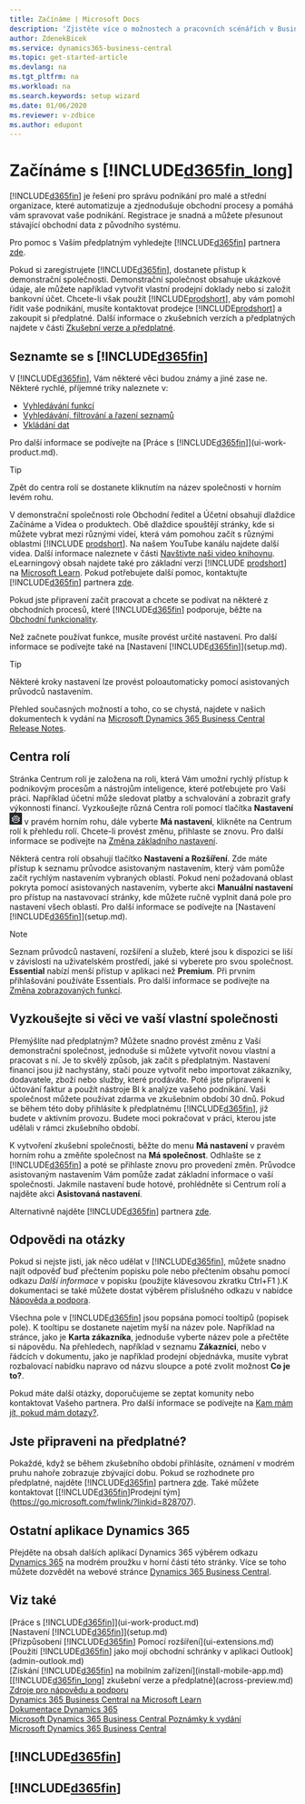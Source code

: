 ```yaml
---
title: Začínáme | Microsoft Docs
description: 'Zjistěte více o možnostech a pracovních scénářích v Business Central, řešení podnikového řízení pro malé a střední organizace.'
author: ZdenekBicek
ms.service: dynamics365-business-central
ms.topic: get-started-article
ms.devlang: na
ms.tgt_pltfrm: na
ms.workload: na
ms.search.keywords: setup wizard
ms.date: 01/06/2020
ms.reviewer: v-zdbice
ms.author: edupont
---
```

# Začínáme s [!INCLUDE[d365fin_long](includes/d365fin_long_md.md)]

[!INCLUDE[d365fin](includes/d365fin_md.md)] je řešení pro správu podnikání pro malé a střední organizace, které automatizuje a zjednodušuje obchodní procesy a pomáhá vám spravovat vaše podnikání. Registrace je snadná a můžete přesunout stávající obchodní data z původního systému.

Pro pomoc s Vaším předplatným vyhledejte [!INCLUDE[d365fin](includes/d365fin_md.md)] partnera [zde](https://www.microsoft.com/en-us/solution-providers/search).  

Pokud si zaregistrujete [!INCLUDE[d365fin](includes/d365fin_md.md)], dostanete přístup k demonstrační společnosti. Demonstrační společnost obsahuje ukázkové údaje, ale můžete například vytvořit vlastní prodejní doklady nebo si založit bankovní účet. Chcete-li však použít [!INCLUDE[prodshort](includes/prodshort.md)], aby vám pomohl řídit vaše podnikání, musíte kontaktovat prodejce [!INCLUDE[prodshort](includes/prodshort.md)] a zakoupit si předplatné. Další informace o zkušebních verzích a předplatných najdete v části [Zkušební verze a předplatné](across-preview.md).

## Seznamte se s [!INCLUDE[d365fin](includes/d365fin_md.md)]

V [!INCLUDE[d365fin](includes/d365fin_md.md)], Vám některé věci budou známy a jiné zase ne. Některé rychlé, příjemné triky naleznete v:  

* [Vyhledávání funkcí](ui-search.md)  
* [Vyhledávání, filtrování a řazení seznamů](ui-enter-criteria-filters.md)  
* [Vkládání dat](ui-enter-data.md)  

Pro další informace se podívejte na [Práce s [!INCLUDE[d365fin](includes/d365fin_md.md)]](ui-work-product.md).  

> [!TIP]  
> Zpět do centra rolí se dostanete kliknutím na název společnosti v horním levém rohu.

V demonstrační společnosti role Obchodní ředitel a Účetní obsahují dlaždice Začínáme a Videa o produktech. Obě dlaždice spouštějí stránky, kde si můžete vybrat mezi různými videí, která vám pomohou začít s různými oblastmi [!INCLUDE [prodshort](includes/prodshort.md)]. Na našem YouTube kanálu najdete další videa. Další informace naleznete v části [Navštivte naši video knihovnu](across-videos.md). eLearningový obsah najdete také pro základní verzi [!INCLUDE [prodshort](includes/prodshort.md)] na [Microsoft Learn](/learn/browse/?products=dynamics-business-central). Pokud potřebujete další pomoc, kontaktujte  [!INCLUDE[d365fin](includes/d365fin_md.md)] partnera [zde](https://www.microsoft.com/en-us/solution-providers/search).

Pokud jste připravení začít pracovat a chcete se podívat na některé z obchodních procesů, které [!INCLUDE[d365fin](includes/d365fin_md.md)] podporuje, běžte na [Obchodní funkcionality](across-business-functionality.md).

Než začnete používat funkce, musíte provést určité nastavení. Pro další informace se podívejte také na
[Nastavení [!INCLUDE[d365fin](includes/d365fin_md.md)]](setup.md).  

> [!TIP]
> Některé kroky nastavení lze provést poloautomaticky pomocí asistovaných průvodců nastavením.

Přehled současných možností a toho, co se chystá, najdete v našich dokumentech k vydání na  [Microsoft Dynamics 365 Business Central Release Notes](https://go.microsoft.com/fwlink/?linkid=2047422).  

## Centra rolí

Stránka Centrum rolí je založena na roli, která Vám umožní rychlý přístup k podnikovým procesům a nástrojům inteligence, které potřebujete pro Vaši práci. Například účetní může sledovat platby a schvalování a zobrazit grafy výkonnosti financí. Vyzkoušejte různá Centra rolí pomocí tlačítka  **Nastavení** ![Nastavení](media/ui-experience/settings_icon_small.png "") v pravém horním rohu, dále vyberte **Má nastavení**, klikněte na Centrum rolí k přehledu rolí. Chcete-li provést změnu, přihlaste se znovu. Pro další informace se podívejte na [Změna základního nastavení](ui-change-basic-settings.md).

Některá centra rolí obsahují tlačítko **Nastavení a Rozšíření**. Zde máte přístup k seznamu průvodce asistovaným nastavením, který vám pomůže začít rychlým nastavením vybraných oblastí. Pokud není požadovaná oblast pokryta pomocí asistovaných nastavením, vyberte akci **Manuální nastavení** pro přístup na  nastavovací stránky, kde můžete ručně vyplnit daná pole pro nastavení všech oblastí. Pro další informace se podívejte na [Nastavení [!INCLUDE[d365fin](includes/d365fin_md.md)]](setup.md).  

> [!NOTE]  
> Seznam průvodců nastavení, rozšíření a služeb, které jsou k dispozici se liší v závislosti na uživatelském prostředí, jaké si vyberete pro svou společnost. **Essential** nabízí menší přístup v aplikaci než **Premium**. Při prvním přihlašování používáte Essentials. Pro další informace se podívejte na [Změna zobrazovaných funkcí](ui-experiences.md).  

## Vyzkoušejte si věci ve vaší vlastní společnosti

Přemýšlíte nad předplatným? Můžete snadno provést změnu z Vaší demonstrační společnost, jednoduše si můžete vytvořit novou vlastní a pracovat s ní. Je to skvělý způsob, jak začít s předplatným. Nastavení financí jsou již nachystány, stačí pouze vytvořit nebo importovat zákazníky, dodavatele, zboží nebo služby, které prodáváte. Poté jste připraveni k účtování faktur a použít nástroje BI k analýze vašeho podnikání. Vaši společnost můžete používat zdarma ve zkušebním období 30 dnů. Pokud se během této doby přihlásíte k předplatnému [!INCLUDE[d365fin](includes/d365fin_md.md)], již budete v aktivním provozu. Budete moci pokračovat v práci, kterou jste udělali v rámci zkušebního období.  

K vytvoření zkušební společnosti, běžte do menu **Má nastavení** v pravém horním rohu a změňte společnost na **Má společnost**. Odhlašte se z [!INCLUDE[d365fin](includes/d365fin_md.md)] a poté se přihlaste znovu pro provedení změn. Průvodce asistovaným nastavením Vám pomůže zadat základní informace o vaší společnosti. Jakmile nastavení bude hotové, prohlédněte si Centrum rolí a najděte akci **Asistovaná nastavení**.  

Alternativně najděte [!INCLUDE[d365fin](includes/d365fin_md.md)] partnera [zde](https://www.microsoft.com/en-us/solution-providers/search). 

## Odpovědi na otázky

Pokud si nejste jisti, jak něco udělat v [!INCLUDE[d365fin](includes/d365fin_md.md)], můžete snadno najít odpověď buď přečtením popisku pole nebo přečtením obsahu pomocí odkazu *Další informace* v popisku (použijte klávesovou zkratku Ctrl+F1 ).K dokumentaci se také můžete dostat výběrem příslušného odkazu v nabídce [Nápověda a podpora](product-help-and-support.md).

Všechna pole v [!INCLUDE[d365fin](includes/d365fin_md.md)] jsou popsána pomocí tooltipů (popisek pole). K tooltipu se dostanete najetím myší na název pole. Například na stránce, jako je **Karta zákazníka**, jednoduše vyberte název pole a přečtěte si nápovědu. Na přehledech, například v seznamu **Zákazníci**, nebo v řádcích v dokumentu, jako je například prodejní objednávka, musíte vybrat rozbalovací nabídku napravo od názvu sloupce a poté zvolit možnost **Co je to?**.  

Pokud máte další otázky, doporučujeme se zeptat komunity nebo kontaktovat Vašeho partnera. Pro další informace se podívejte na [Kam mám jít, pokud mám dotazy?](across-faq.md#where-do-i-go-if-i-have-questions).  

## Jste připraveni na předplatné?

Pokaždé, když se během zkušebního období přihlásíte, oznámení v modrém pruhu nahoře zobrazuje zbývající dobu. Pokud se rozhodnete pro předplatné, najděte [!INCLUDE[d365fin](includes/d365fin_md.md)] partnera [zde](https://www.microsoft.com/en-us/solution-providers/search). Také můžete kontaktovat [[!INCLUDE[d365fin](includes/d365fin_md.md)]Prodejní tým](https://go.microsoft.com/fwlink/?linkid=828707).  

## Ostatní aplikace Dynamics 365

Přejděte na obsah dalších aplikací Dynamics 365 výběrem odkazu [Dynamics 365](https://docs.microsoft.com/dynamics365) na modrém proužku v horní části této stránky. Více se toho  můžete dozvědět na webové stránce [Dynamics 365 Business Central](https://dynamics.microsoft.com/en-us/business-central/overview/).

## Viz také
[Práce s [!INCLUDE[d365fin](includes/d365fin_md.md)]](ui-work-product.md)  
[Nastavení [!INCLUDE[d365fin](includes/d365fin_md.md)]](setup.md)  
[Přizpůsobení [!INCLUDE[d365fin](includes/d365fin_md.md)] Pomocí rozšíření](ui-extensions.md)  
[Použití [!INCLUDE[d365fin](includes/d365fin_md.md)] jako mojí obchodní schránky v aplikaci Outlook](admin-outlook.md)  
[Získání [!INCLUDE[d365fin](includes/d365fin_md.md)] na mobilním zařízení](install-mobile-app.md)  
[[!INCLUDE[d365fin_long](includes/d365fin_long_md.md)] zkušební verze a předplatné](across-preview.md)  
[Zdroje pro nápovědu a podporu](product-help-and-support.md)  
[Dynamics 365 Business Central na Microsoft Learn](/learn/browse/?products=dynamics-business-central)  
[Dokumentace Dynamics 365](https://docs.microsoft.com/en-us/dynamics365/)  
[Microsoft Dynamics 365 Business Central Poznámky k vydání](https://go.microsoft.com/fwlink/?linkid=2047422)  
[Microsoft Dynamics 365 Business Central](https://go.microsoft.com/fwlink/?linkid=828707)  

## [!INCLUDE[d365fin](includes/free_trial_md.md)]  

## [!INCLUDE[d365fin](includes/training_link_md.md)] 
